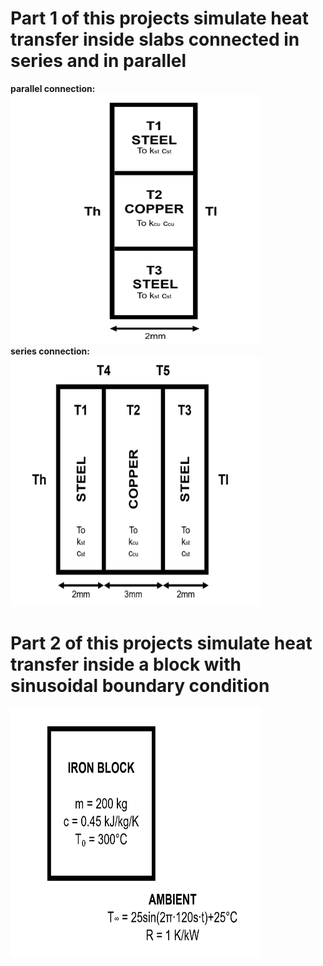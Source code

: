 # Part 1 of this projects simulate heat transfer inside slabs connected in series and in parallel
**parallel connection:** <br />
<img src="https://github.com/SamoaChen/Heat-Transfer-Projects/blob/master/Slabs%20and%20Block/connected%20in%20parallel.png" width="400" height="400" /> <br />
**series connection:** <br />
<img src="https://github.com/SamoaChen/Heat-Transfer-Projects/blob/master/Slabs%20and%20Block/connected%20in%20series.png" width="400" height="400" />
# Part 2 of this projects simulate heat transfer inside a block with sinusoidal boundary condition
<img src="https://github.com/SamoaChen/Heat-Transfer-Projects/blob/master/Slabs%20and%20Block/sinusoidal.png" width="400" height="400" />

